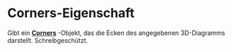 
# Corners-Eigenschaft

Gibt ein  **[Corners](2b85affa-f501-5458-67f1-f167bc422507.md)** -Objekt, das die Ecken des angegebenen 3D-Diagramms darstellt. Schreibgeschützt.

